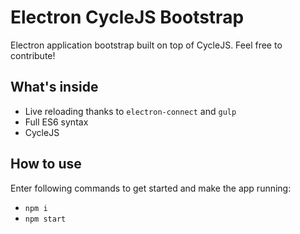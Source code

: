 # Electron CycleJS Bootstrap
Electron application bootstrap built on top of CycleJS. Feel free to contribute!

## What's inside
* Live reloading thanks to ```electron-connect``` and ```gulp```
* Full ES6 syntax
* CycleJS

## How to use
Enter following commands to get started and make the app running:
* ```npm i```
* ```npm start```